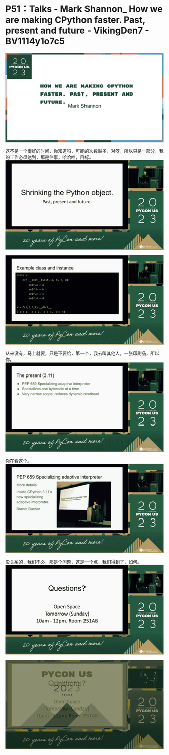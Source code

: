 # P51：Talks - Mark Shannon_ How we are making CPython faster. Past, present and future - VikingDen7 - BV1114y1o7c5

![](img/ef54c28d141e08b704c3533d9ca1df2d_0.png)

这不是一个很好的时间，你知道吗，可能的次数越多，对呀，所以只是一部分，我的工作必须达到，那是件事，哈哈哈，目标。
![](img/ef54c28d141e08b704c3533d9ca1df2d_2.png)

![](img/ef54c28d141e08b704c3533d9ca1df2d_3.png)

从来没有，马上就要，只是不要给，第一个，我去叫其他人，一张印刷品，所以你。
![](img/ef54c28d141e08b704c3533d9ca1df2d_5.png)

你在看这个。
![](img/ef54c28d141e08b704c3533d9ca1df2d_7.png)

没关系的，我们不必，那是个问题，这是一个点，我们得到了，如何。
![](img/ef54c28d141e08b704c3533d9ca1df2d_9.png)

![](img/ef54c28d141e08b704c3533d9ca1df2d_10.png)
